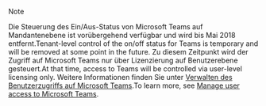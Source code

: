 > [!NOTE]
> <span data-ttu-id="02376-101">Die Steuerung des Ein/Aus-Status von Microsoft Teams auf Mandantenebene ist vorübergehend verfügbar und wird bis Mai 2018 entfernt.</span><span class="sxs-lookup"><span data-stu-id="02376-101">Tenant-level control of the on/off status for Teams is temporary and will be removed at some point in the future.</span></span> <span data-ttu-id="02376-102">Zu diesem Zeitpunkt wird der Zugriff auf Microsoft Teams nur über Lizenzierung auf Benutzerebene gesteuert.</span><span class="sxs-lookup"><span data-stu-id="02376-102">At that time, access to Teams will be controlled via user-level licensing only.</span></span> <span data-ttu-id="02376-103">Weitere Informationen finden Sie unter [Verwalten des Benutzerzugriffs auf Microsoft Teams](../user-access.md).</span><span class="sxs-lookup"><span data-stu-id="02376-103">To learn more, see [Manage user access to Microsoft Teams](../user-access.md).</span></span>